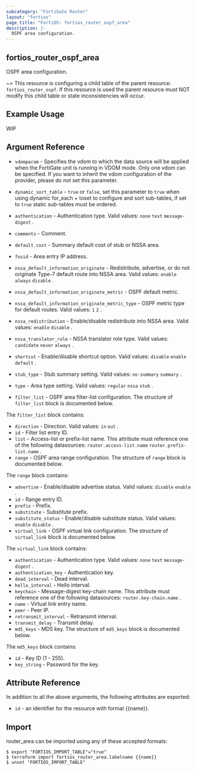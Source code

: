 ```yaml
---
subcategory: "FortiGate Router"
layout: "fortios"
page_title: "FortiOS: fortios_router_ospf_area"
description: |-
  OSPF area configuration.
---
```


## fortios_router_ospf_area
OSPF area configuration.

~> This resource is configuring a child table of the parent resource: `fortios_router_ospf`. If this resource is used the parent resource must NOT modify this child table or state inconsistencies will occur.

## Example Usage

WIP

## Argument Reference
* `vdomparam` - Specifies the vdom to which the data source will be applied when the FortiGate unit is running in VDOM mode. Only one vdom can be specified. If you want to inherit the vdom configuration of the provider, please do not set this parameter.
* `dynamic_sort_table` - `true` or `false`, set this parameter to `true` when using dynamic for_each + toset to configure and sort sub-tables, if set to `true` static sub-tables must be ordered.

* `authentication` - Authentication type. Valid values: `none` `text` `message-digest` .
* `comments` - Comment.
* `default_cost` - Summary default cost of stub or NSSA area.
* `fosid` - Area entry IP address.
* `nssa_default_information_originate` - Redistribute, advertise, or do not originate Type-7 default route into NSSA area. Valid values: `enable` `always` `disable` .
* `nssa_default_information_originate_metric` - OSPF default metric.
* `nssa_default_information_originate_metric_type` - OSPF metric type for default routes. Valid values: `1` `2` .
* `nssa_redistribution` - Enable/disable redistribute into NSSA area. Valid values: `enable` `disable` .
* `nssa_translator_role` - NSSA translator role type. Valid values: `candidate` `never` `always` .
* `shortcut` - Enable/disable shortcut option. Valid values: `disable` `enable` `default` .
* `stub_type` - Stub summary setting. Valid values: `no-summary` `summary` .
* `type` - Area type setting. Valid values: `regular` `nssa` `stub` .
* `filter_list` - OSPF area filter-list configuration. The structure of `filter_list` block is documented below.

The `filter_list` block contains:

* `direction` - Direction. Valid values: `in` `out` .
* `id` - Filter list entry ID.
* `list` - Access-list or prefix-list name. This attribute must reference one of the following datasources: `router.access-list.name` `router.prefix-list.name` .
* `range` - OSPF area range configuration. The structure of `range` block is documented below.

The `range` block contains:

* `advertise` - Enable/disable advertise status. Valid values: `disable` `enable` .
* `id` - Range entry ID.
* `prefix` - Prefix.
* `substitute` - Substitute prefix.
* `substitute_status` - Enable/disable substitute status. Valid values: `enable` `disable` .
* `virtual_link` - OSPF virtual link configuration. The structure of `virtual_link` block is documented below.

The `virtual_link` block contains:

* `authentication` - Authentication type. Valid values: `none` `text` `message-digest` .
* `authentication_key` - Authentication key.
* `dead_interval` - Dead interval.
* `hello_interval` - Hello interval.
* `keychain` - Message-digest key-chain name. This attribute must reference one of the following datasources: `router.key-chain.name` .
* `name` - Virtual link entry name.
* `peer` - Peer IP.
* `retransmit_interval` - Retransmit interval.
* `transmit_delay` - Transmit delay.
* `md5_keys` - MD5 key. The structure of `md5_keys` block is documented below.

The `md5_keys` block contains:

* `id` - Key ID (1 - 255).
* `key_string` - Password for the key.

## Attribute Reference

In addition to all the above arguments, the following attributes are exported:
* `id` - an identifier for the resource with format {{name}}.

## Import

router_area can be imported using any of these accepted formats:
```
$ export "FORTIOS_IMPORT_TABLE"="true"
$ terraform import fortios_router_area.labelname {{name}}
$ unset "FORTIOS_IMPORT_TABLE"
```
